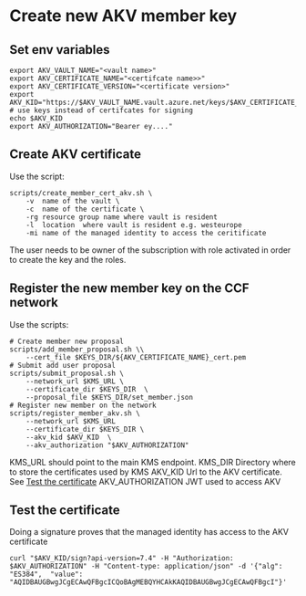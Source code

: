 # Create new AKV member key

## Set env variables

```
export AKV_VAULT_NAME="<vault name>"
export AKV_CERTIFICATE_NAME="<certifcate name>>"
export AKV_CERTIFICATE_VERSION="<certificate version>"
export AKV_KID="https://$AKV_VAULT_NAME.vault.azure.net/keys/$AKV_CERTIFICATE_NAME/$AKV_CERTIFICATE_VERSION"  # use keys instead of certifcates for signing
echo $AKV_KID
export AKV_AUTHORIZATION="Bearer ey...."
```

## Create AKV certificate

Use the script:

```
scripts/create_member_cert_akv.sh \
    -v  name of the vault \
    -c  name of the certificate \
    -rg resource group name where vault is resident
    -l  location  where vault is resident e.g. westeurope
    -mi name of the managed identity to access the ceritificate
```

The user needs to be owner of the subscription with role activated in order to create the key and the roles.

## Register the new member key on the CCF network

Use the scripts:

```
# Create member new proposal
scripts/add_member_proposal.sh \\
    --cert_file $KEYS_DIR/${AKV_CERTIFICATE_NAME}_cert.pem
# Submit add user proposal
scripts/submit_proposal.sh \
    --network_url $KMS_URL \
    --certificate_dir $KEYS_DIR  \
    --proposal_file $KEYS_DIR/set_member.json
# Register new member on the network
scripts/register_member_akv.sh \
    --network_url $KMS_URL
    --certificate_dir $KEYS_DIR \
    --akv_kid $AKV_KID  \
    --akv_authorization "$AKV_AUTHORIZATION"
```

KMS_URL should point to the main KMS endpoint.
KMS_DIR Directory where to store the certificates used by KMS
AKV_KID Url to the AKV certificate. See [Test the certificate](#test-the-certificate)
AKV_AUTHORIZATION JWT used to access AKV

## Test the certificate

Doing a signature proves that the managed identity has access to the AKV certificate

```
curl "$AKV_KID/sign?api-version=7.4" -H "Authorization: $AKV_AUTHORIZATION" -H "Content-type: application/json" -d '{"alg": "ES384",  "value": "AQIDBAUGBwgJCgECAwQFBgcICQoBAgMEBQYHCAkKAQIDBAUGBwgJCgECAwQFBgcI"}'
```
